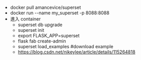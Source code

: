 - docker pull amancevice/superset
- docker run --name my_superset -p 8088:8088
- 進入 container
  -    superset db upgrade
  -    superset init
  -    export FLASK_APP=superset
  -    flask fab create-admin
  -    superset load_examples #download example
  - https://blog.csdn.net/nikeylee/article/details/115264818    
